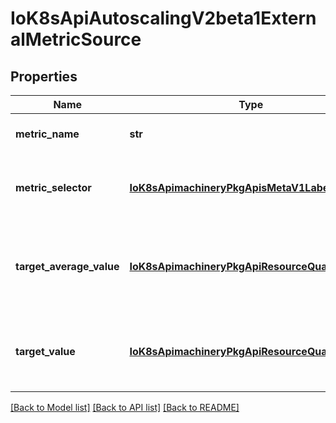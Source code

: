 # IoK8sApiAutoscalingV2beta1ExternalMetricSource

## Properties
Name | Type | Description | Notes
------------ | ------------- | ------------- | -------------
**metric_name** | **str** | metricName is the name of the metric in question. | 
**metric_selector** | [**IoK8sApimachineryPkgApisMetaV1LabelSelector**](IoK8sApimachineryPkgApisMetaV1LabelSelector.md) | metricSelector is used to identify a specific time series within a given metric. | [optional] 
**target_average_value** | [**IoK8sApimachineryPkgApiResourceQuantity**](IoK8sApimachineryPkgApiResourceQuantity.md) | targetAverageValue is the target per-pod value of global metric (as a quantity). Mutually exclusive with TargetValue. | [optional] 
**target_value** | [**IoK8sApimachineryPkgApiResourceQuantity**](IoK8sApimachineryPkgApiResourceQuantity.md) | targetValue is the target value of the metric (as a quantity). Mutually exclusive with TargetAverageValue. | [optional] 

[[Back to Model list]](../README.md#documentation-for-models) [[Back to API list]](../README.md#documentation-for-api-endpoints) [[Back to README]](../README.md)


